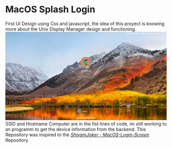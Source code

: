 <h1>MacOS Splash Login</h1>
First UI Design using Css and javascript, the idea of this proyect is knowing more about the Unix Display Manager design and functioning. 

<img src="https://github.com/ebreyaue/login/blob/main/public/src/screenshot.png">
SSID and Hostname Computer are in the fist lines of code, im still working to an programm to get the device information from the backend. 
This Repository was inspired to the <i><a href="https://github.com/ShivamJoker/MacOS-Login-Screen">ShivamJoker - MacOS-Login-Screen</a></i>  Repository.  

